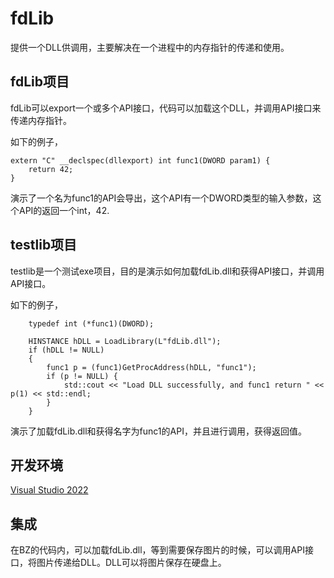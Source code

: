 # fdLib

提供一个DLL供调用，主要解决在一个进程中的内存指针的传递和使用。

## fdLib项目

fdLib可以export一个或多个API接口，代码可以加载这个DLL，并调用API接口来传递内存指针。

如下的例子，

```
extern "C" __declspec(dllexport) int func1(DWORD param1) {
	return 42;
}
```

演示了一个名为func1的API会导出，这个API有一个DWORD类型的输入参数，这个API的返回一个int，42.


## testlib项目

testlib是一个测试exe项目，目的是演示如何加载fdLib.dll和获得API接口，并调用API接口。

如下的例子，

```
    typedef int (*func1)(DWORD);

    HINSTANCE hDLL = LoadLibrary(L"fdLib.dll");
    if (hDLL != NULL)
    {
        func1 p = (func1)GetProcAddress(hDLL, "func1");
        if (p != NULL) {
            std::cout << "Load DLL successfully, and func1 return " << p(1) << std::endl;
        }
    }
```

演示了加载fdLib.dll和获得名字为func1的API，并且进行调用，获得返回值。


## 开发环境

[Visual Studio 2022](https://visualstudio.microsoft.com/vs/)


## 集成

在BZ的代码内，可以加载fdLib.dll，等到需要保存图片的时候，可以调用API接口，将图片传递给DLL。DLL可以将图片保存在硬盘上。


